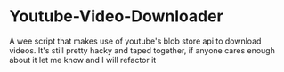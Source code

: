 # Youtube-Video-Downloader
A wee script that makes use of youtube's blob store api to download videos. It's still pretty hacky and taped together, if anyone cares enough about it let me know and I will refactor it 
